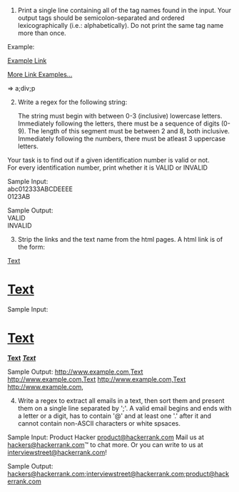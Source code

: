 1. Print a single line containing all of the tag names found in the input. Your output tags should be semicolon-separated and ordered lexicographically (i.e.: alphabetically). Do not print the same tag name more than once.

Example: 

<p><a href="http://www.quackit.com/html/tutorial/html_links.cfm">Example Link</a></p>
<div class="more-info"><a href="http://www.quackit.com/html/examples/html_links_examples.cfm">More Link Examples...</a></div>

=> a;div;p

2. Write a regex for the following string:

	The string must begin with between 0-3 (inclusive) lowercase letters.\
    	Immediately following the letters, there must be a sequence of digits (0-9). The length of this segment must be between 2 and 8, both inclusive.\
    	Immediately following the numbers, there must be atleast 3 uppercase letters.

Your task is to find out if a given identification number is valid or not.\
For every identification number, print whether it is VALID or INVALID

Sample Input:\
abc012333ABCDEEEE\
0123AB

Sample Output:\
VALID\
INVALID

3. Strip the links and the text name from the html pages. A html link is of the form:

<a href="http://www.example.com">Text</a>\
<a href="http://www.example.com"><h1><b>Text</b></h1></a>

Sample Input:
<a href="http://www.example.com"><h1><b>Text</b></h1></a>
<a href="http://www.example.com"><area><b>Text</b><area></a>
<a href="http://www.example.com"><i hreflang="see"><b>Text</b></i></a>
<a href="http://www.example.com"></a>

Sample Output:
http://www.example.com,Text
http://www.example.com,Text
http://www.example.com,Text
http://www.example.com,

4. Write a regex to extract all emails in a text, then sort them and present them on a single line separated by ';'. A valid email begins and ends with a letter or a digit, has to contain '@' and at least one '.' after it and cannot contain non-ASCII characters or white spsaces.

Sample Input:
Product Hacker product@hackerrank.com
Mail us at hackers@hackerrank.com™ to chat more. Or you can write to us at interviewstreet@hackerrank.com!

Sample Output:
hackers@hackerrank.com;interviewstreet@hackerrank.com;product@hackerrank.com
